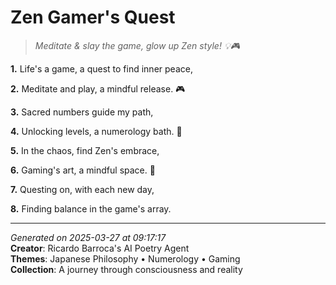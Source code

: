 # Zen Gamer's Quest

> *Meditate & slay the game, glow up Zen style! 💡🎮*

**1.** Life's a game, a quest to find inner peace,


**2.** Meditate and play, a mindful release. 🎮


**3.** Sacred numbers guide my path,


**4.** Unlocking levels, a numerology bath. 🔢


**5.** In the chaos, find Zen's embrace,


**6.** Gaming's art, a mindful space. 🍵


**7.** Questing on, with each new day,


**8.** Finding balance in the game's array.



---

*Generated on 2025-03-27 at 09:17:17*  
**Creator**: Ricardo Barroca's AI Poetry Agent  
**Themes**: Japanese Philosophy • Numerology • Gaming  
**Collection**: A journey through consciousness and reality